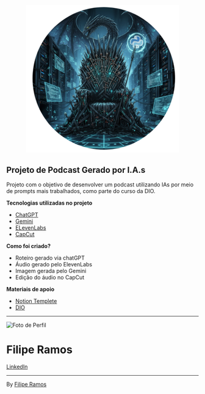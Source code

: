 <p align="center">
    <img src="./assets\Banner.png" width="400" alt="Logo do Projeto">
</p>


**Projeto de Podcast Gerado por I.A.s**
-----------------------------------------------------
Projeto com o objetivo de desenvolver um podcast utilizando IAs por meio de prompts mais trabalhados, como parte do curso da DIO.

**Tecnologias utilizadas no projeto**
- [ChatGPT](https://chatgpt.com/)
- [Gemini](https://gemini.google.com/app)
- [ELevenLabs](https://elevenlabs.io/)
- [CapCut](https://www.capcut.com/my-edit?from_page=landing_page&start_tab=video)

**Como foi criado?**
- Roteiro gerado via chatGPT
- Áudio gerado pelo ElevenLabs
- Imagem gerada pelo Gemini
- Edição do áudio no CapCut

**Materiais de apoio**
- [Notion Templete](https://helpful-jump-17b.notion.site/PAS-Podcast-AI-Studio-210489e15d7a4a73b743bb159e45d06f)
- [DIO](https://www.dio.me/) 

--------------------------------------------------------
<tabel>
    <tr>
        <td valign="top">
          <img src="https://avatars.githubusercontent.com/u/158492555?s=100&u=191bccf3c511b94af429b0c15c527e36abf73b34&v=4" alt="Foto de Perfil" whith="50">
        </td>
        <td valign="top">
           <h1>Filipe Ramos</h1>
           <a href="https://www.linkedin.com/in/filipe-ramos-/">LinkedIn</a>
        </td>
    </tr>
</table>

---------------------------------------------------------------
By [Filipe Ramos](https://github.com/FilipheRamos)
